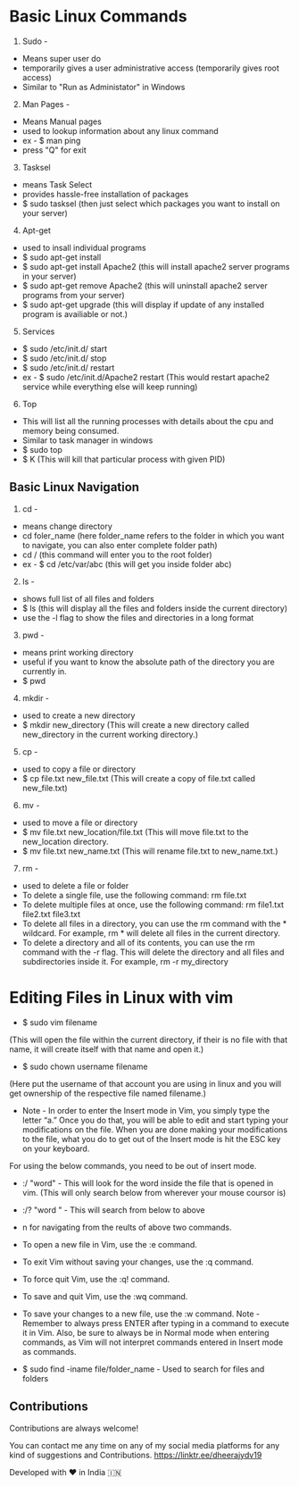 # Basic Linux Commands 

1. Sudo - 

- Means super user do
-  temporarily gives a user administrative access (temporarily gives root access)
-  Similar to "Run as Administator" in Windows

2. Man Pages -

- Means Manual pages 
- used to lookup information about any linux command 
- ex - $ man ping
- press "Q" for exit

3. Tasksel

- means Task Select
- provides hassle-free installation of packages
- $ sudo tasksel (then just select which packages you want to install on your server)

4. Apt-get

- used to insall individual programs
- $ sudo apt-get install <name of program>
- $ sudo apt-get install Apache2 (this will install apache2 server programs in your server)
- $ sudo apt-get remove Apache2 (this will uninstall apache2 server programs from your server)
- $ sudo apt-get upgrade (this will display if update of any installed program is availiable or not.)

5. Services
 - $ sudo /etc/init.d/<name of the program or service> start
 - $ sudo /etc/init.d/<name of the program or service > stop
 - $ sudo /etc/init.d/<name of the program or service > restart
 - ex - $ sudo /etc/init.d/Apache2 restart (This would restart apache2 service while everything else will keep running)
  
6. Top 
 - This will list all the running processes with details about the cpu and memory being consumed.
 - Similar to task manager in windows
 - $ sudo top
 - $ K <PID>  (This will kill that particular process with given PID)
 
 ## Basic Linux Navigation 
 
 1. cd -
 - means change directory
 - cd foler_name (here folder_name refers to the folder in which you want to navigate, you can also enter complete folder path)
 - cd / (this command will enter you to the root folder)
 - ex - $ cd /etc/var/abc (this will get you inside folder abc)
 2. ls - 
 - shows full list of all files and folders
 - $ ls (this will display all the files and folders inside the current directory)
 - use the -l flag to show the files and directories in a long format  
 
 3. pwd -
  - means print working directory 
  - useful if you want to know the absolute path of the directory you are currently in.
  - $ pwd
 
 4.  mkdir -
  - used to create a new directory
  - $ mkdir new_directory (This will create a new directory called new_directory in the current working directory.)
 
 5. cp - 
  - used to copy a file or directory
  - $ cp file.txt new_file.txt (This will create a copy of file.txt called new_file.txt)
 
 6. mv -
  - used to move a file or directory
  - $ mv file.txt new_location/file.txt (This will move file.txt to the new_location directory.
  - $ mv file.txt new_name.txt (This will rename file.txt to new_name.txt.)
 
 7. rm -
  - used to delete a file or folder
  - To delete a single file, use the following command: rm file.txt
  - To delete multiple files at once, use the following command: rm file1.txt file2.txt file3.txt
  - To delete all files in a directory, you can use the rm command with the * wildcard. For example, rm * will delete all files in the current directory.
  - To delete a directory and all of its contents, you can use the rm command with the -r flag. This will delete the directory and all files and subdirectories inside it. For example, rm -r my_directory

 # Editing Files in Linux with vim
 
- $ sudo vim filename
 
 (This will open the file within the current directory, if their is no file with that name, it will create itself with that name and open it.)
- $ sudo chown username filename
 
 (Here put the username of that account you are using in linux and you will get ownership of the respective file named filename.)
 
- Note - In order to enter the Insert mode in Vim, you simply type the letter “a.” Once you do that, you will be able to edit and start typing your modifications on the file.
When you are done making your modifications to the file, what you do to get out of the Insert mode is hit the ESC key on your keyboard.

 For using the below commands, you need to be out of insert mode.
 - :/ "word" - This will look for the word inside the file that is opened in vim. (This will only search below from wherever your mouse coursor is)
 - :/? "word " - This will search from below to above
 - n for navigating from the reults of above two commands.
 
 - To open a new file in Vim, use the :e <filename> command.
 - To exit Vim without saving your changes, use the :q command.
 - To force quit Vim, use the :q! command.
 - To save and quit Vim, use the :wq command.
- To save your changes to a new file, use the :w <new filename> command.
Note - Remember to always press ENTER after typing in a command to execute it in Vim. Also, be sure to always be in Normal mode when entering commands, as Vim will not interpret commands entered in Insert mode as commands.
 
 - $ sudo find -iname file/folder_name - Used to search for files and folders
 

 
 
 
 
 
 
 ## Contributions

Contributions are always welcome!

You can contact me any time on any of my social media platforms for any kind of suggestions and Contributions.
https://linktr.ee/dheerajydv19
 
Developed with ❤️ in India 🇮🇳 
